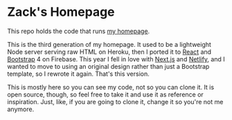 # Zack's Homepage

This repo holds the code that runs [my homepage](https://zacksheppard.com).

This is the third generation of my homepage. It used to be a lightweight Node server serving raw HTML
on Heroku, then I ported it to [React](https://reactjs.org/) and [Bootstrap](http://getbootstrap.com) 4
on Firebase. This year I fell in love with [Next.js](http://nextjs.org/) and
[Netlify](https://www.netlify.com/), and I wanted to move to using an original design rather than just
a Bootstrap template, so I rewrote it again. That's this version.

This is mostly here so you can see my code, not so you can clone it. It is open source, though, so feel
free to take it and use it as reference or inspiration. Just, like, if you are going to clone it, change
it so you're not me anymore.
